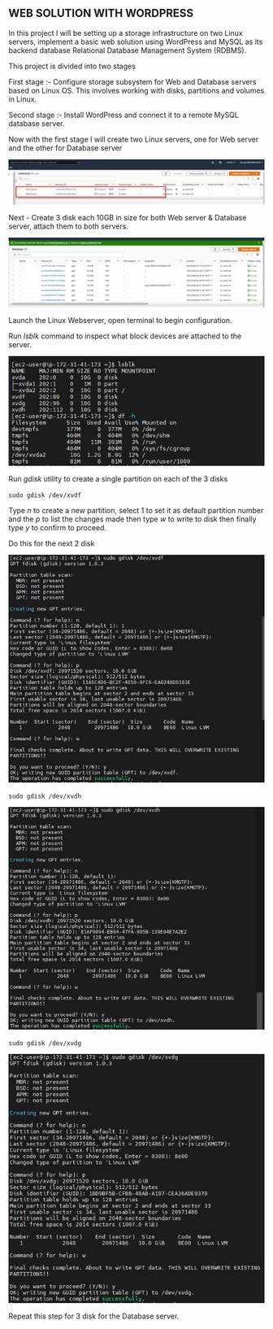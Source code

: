 ## WEB SOLUTION WITH WORDPRESS

In this project I will be setting up a storage infrastructure on two Linux servers, implement a basic web solution using WordPress and MySQL as its backend database Relational Database Management System (RDBMS).

This project is divided into two stages

First stage :- Configure storage subsystem for Web and Database servers based on Linux OS. This involves working with disks, partitions and volumes in Linux.

Second stage :- Install WordPress and connect it to a remote MySQL database server.

Now with the first stage I will create two Linux servers, one for Web server and the other for Database server

![alt text](./Images/Servers.JPG)

Next - Create 3 disk each 10GB in size for both Web server & Database server, attach them to both servers.

![alt text](./Images/Second%20Attempt/Database%20server/step1a%20attach%20all%20volumes%20to%20database%20server.JPG)

Launch the Linux Webserver, open terminal to begin configuration.  

Run *lsblk* command to inspect what block devices are attached to the server.

![alt text](./Images/Second%20Attempt/step%201%20lsblk.JPG)

Run *gdisk* utility to create a single partition on each of the 3 disks

<code>sudo gdisk /dev/xvdf</code>

Type *n* to create a new partition, select 1 to set it as default partition number and the *p* to list the changes made then type *w* to write to disk then finally type *y* to confirm to proceed.

Do this for the next 2 disk

![alt text](./Images/Second%20Attempt/sudo%20gdisk%20dev%20xvdf%20step%201.JPG)

<code>sudo gdisk /dev/xvdh</code>

![alt text](./Images/Second%20Attempt/sudo%20gdisk%20dev%20xvdh%20step%201.JPG)

<code>sudo gdisk /dev/xvdg</code>

![alt text](./Images/Second%20Attempt/sudo%20gdisk%20dev%20xvdg%20step%201.JPG)

Repeat this step for 3 disk for the Database server.

 